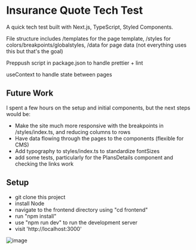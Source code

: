 # Insurance Quote Tech Test

A quick tech test built with Next.js, TypeScript, Styled Components.

File structure includes /templates for the page template, /styles for colors/breakpoints/globalstyles, /data for page data (not everything uses this but that's the goal)

Preppush script in package.json to handle prettier + lint

useContext to handle state between pages

## Future Work

I spent a few hours on the setup and initial components, but the next steps would be:
- Make the site much more responsive with the breakpoints in /styles/index.ts, and reducing columns to rows
- Have data flowing through the pages to the components (flexible for CMS)
- Add typography to styles/index.ts to standardize fontSizes
- add some tests, particularly for the PlansDetails component and checking the links work

## Setup

- git clone this project
- install Node
- navigate to the frontend directory using "cd frontend"
- run "npm install"
- use "npm run dev" to run the development server
- visit 'http://localhost:3000'

![image](https://github.com/GeorgeHarland/insurance-quote-test/assets/37070520/6dbfed22-6f30-4814-b44a-2e61cc25e5c2)

